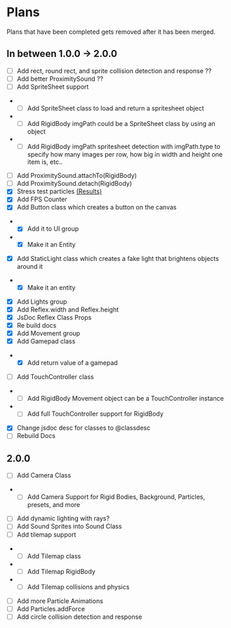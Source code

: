 # Plans

Plans that have been completed gets removed after it has been merged.

## In between 1.0.0 -> 2.0.0

-   [ ] Add rect, round rect, and sprite collision detection and response ??
-   [ ] Add better ProximitySound ??
-   [ ] Add SpriteSheet support
-   -   [ ] Add SpriteSheet class to load and return a spritesheet object
-   -   [ ] Add RigidBody imgPath could be a SpriteSheet class by using an object
-   -   [ ] Add RigidBody imgPath spritesheet detection with imgPath.type to specify how many images per row, how big in width and height one item is, etc..
-   [ ] Add ProximitySound.attachTo(RigidBody)
-   [ ] Add ProximitySound.detach(RigidBody)
-   [x] Stress test particles [(Results)](test/stress/stress.js)
-   [x] Add FPS Counter
-   [x] Add Button class which creates a button on the canvas
-   -   [x] Add it to UI group
-   -   [x] Make it an Entity
-   [x] Add StaticLight class which creates a fake light that brightens objects around it
-   -   [x] Make it an entity
-   [x] Add Lights group
-   [x] Add Reflex.width and Reflex.height
-   [x] JsDoc Reflex Class Props
-   [x] Re build docs
-   [x] Add Movement group
-   [x] Add Gamepad class
-   -   [x] Add return value of a gamepad
-   [ ] Add TouchController class
-   -   [ ] Add RigidBody Movement object can be a TouchController instance
-   -   [ ] Add full TouchController support for RigidBody
-   [x] Change jsdoc desc for classes to @classdesc
-   [ ] Rebuild Docs

## 2.0.0

-   [ ] Add Camera Class
-   -   [ ] Add Camera Support for Rigid Bodies, Background, Particles, presets, and more
-   [ ] Add dynamic lighting with rays?
-   [ ] Add Sound Sprites into Sound Class
-   [ ] Add tilemap support
-   -   [ ] Add Tilemap class
-   -   [ ] Add Tilemap RigidBody
-   -   [ ] Add Tilemap collisions and physics
-   [ ] Add more Particle Animations
-   [ ] Add Particles.addForce
-   [ ] Add circle collision detection and response
